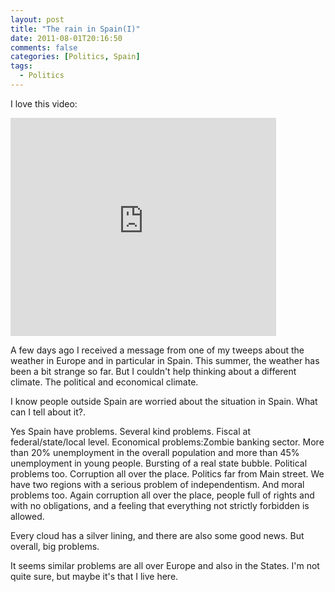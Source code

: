 ```yaml
---
layout: post
title: "The rain in Spain(I)"
date: 2011-08-01T20:16:50
comments: false
categories: [Politics, Spain]
tags:
  - Politics
---
```


I love this video:



<iframe width="425" height="349" src="http://www.youtube.com/embed/uVmU3iANbgk" frameborder="0" allowfullscreen></iframe>


A few days ago I received a message from one of my tweeps about the weather in Europe and in particular in Spain. This summer, the weather has been a bit strange so far. But I couldn't help thinking about a different climate. The political and economical climate.


I know people outside Spain are worried about the situation in Spain. What can I tell about it?.


Yes Spain have problems. Several kind problems. Fiscal at federal/state/local level. Economical problems:Zombie banking sector. More than 20% unemployment in the overall population and more than 45% unemployment in young people. Bursting of a real state bubble. Political problems too. Corruption all over the place. Politics far from Main street. We have two regions with a serious problem of independentism. And moral problems too. Again corruption all over the place, people full of rights and with no obligations, and a feeling that everything not strictly forbidden is allowed.


Every cloud has a silver lining, and there are also some good news. But overall, big problems.


It seems similar problems are all over Europe and also in the States. I'm not quite sure, but maybe it's that I live here.
